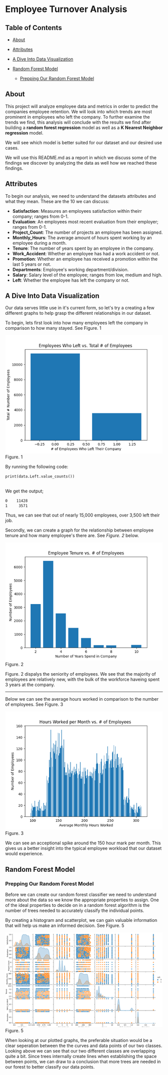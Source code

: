 # Employee Turnover Analysis

## Table of Contents
- [About](#about)

- [Attributes](#attributes)

- [A Dive Into Data Visualization](#a-dive-into-data-visualization)

- [Random Forest Model](#random-forest-model)

    - [Prepping Our Random Forest Model](#prepping-our-random-forest-model)


## About
This project will analyze employee data and metrics in order to predict the companies employee retention. We will look into which trends are most prominent in employees who left the company. To further examine the trends we find, this analysis will conclude with the results we find after building a **random forest regression** model as well as a **K Nearest Neighbor regression** model.

We will see which model is better suited for our dataset and our desired use cases.

We will use this README.md as a report in which we discuss some of the findings we discover by analyzing the data as well how we reached these findings.


## Attributes

To begin our analysis, we need to understand the datasets attributes and what they mean. These are the 10 we can discuss:

* **Satisfaction**: Measures an employees satisfaction within theirr company; ranges from 0-1.
* **Evaluation**: An employees most recent evaluation from their employer; ranges from 0-1.
* **Project_Count**: The number of projects an employee has been assigned.
* **Monthly_Hours**: The average amount of hours spent working by an employee during a month.
* **Tenure**: The number of years spent by an employee in the company.
* **Work_Accident**: Whether an employee has had a work accident or not.
* **Promotion**: Whether an employee has received a promotion within the last 5 years or not.
* **Departments**: Employee's working department/division.
* **Salary**: Salary level of the employee; ranges from low, medium and high.
* **Left**: Whether the employee has left the company or not.

## A Dive Into Data Visualization

Our data serves little use in it's current form, so let's try a creating a few different graphs to help grasp the different relationships in our dataset.

To begin, lets first look into how many employees left the company in comparison to how many stayed. See Figure. 1

![](Graphs/Figure_1.png)<br>
Figure. 1

By running the following code: 

    print(data.Left.value_counts())
<br>
We get the output;

    0    11428
    1     3571

Thus, we can see that out of nearly 15,000 employees, over 3,500 left their job.

Secondly, we can create a graph for the relationship between employee tenure and how many employee's there are. See *Figure. 2* below.

![](Graphs/Figure_2.png)<br>
Figure. 2

Figure. 2 dispalys the seniority of employees. We see that the majority of employees are relatively new, with the bulk of the workforce haveing spent 3 years at the company.

***

Below we can see the average hours worked in comparison to the number of employees. See Figure. 3

![](Graphs/Figure_3.png)<br>
Figure. 3

We can see an acceptional spike around the 150 hour mark per month. This gives us a better insight into the typical employee workload that our dataset would experience.

## Random Forest Model
### Prepping Our Random Forest Model

Before we can create our random forest classifier we need to understand more about the data so we know the appropriate properties to assign. One of the ideal properties to decide on in a random forest algorithm is the number of trees needed to accurately classify the individual points.

By creating a histogram and scatterplot, we can gain valuable information that will help us make an informed decision. See 
Figure. 5

![](Graphs/Figure_5.png)<br>
Figure. 5

When looking at our plotted graphs, the preferable situation would be a clear seperation between the the curves and data points of our two classes. Looking above we can see that our two different classes are overlapping quite a bit. Since trees internally create lines when establishing the space between points, we can draw to a conclusion that more trees are needed in our forest to better classify our data points. 
